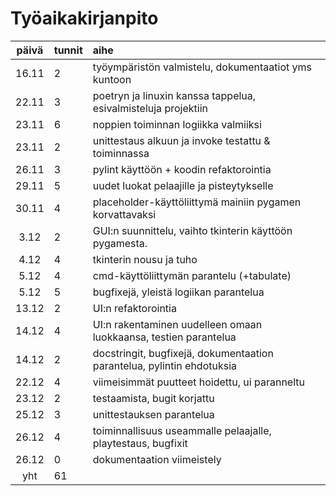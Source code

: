 # Työaikakirjanpito


| päivä | tunnit | aihe  |
| :----:|:-----| :-----|
| 16.11 | 2    | työympäristön valmistelu, dokumentaatiot yms kuntoon |
| 22.11 | 3   | poetryn ja linuxin kanssa tappelua, esivalmisteluja projektiin  |
| 23.11 | 6    | noppien toiminnan logiikka valmiiksi |
| 23.11 | 2    | unittestaus alkuun ja invoke testattu & toiminnassa |
| 26.11 | 3    | pylint käyttöön + koodin refaktorointia |
| 29.11 | 5    | uudet luokat pelaajille ja pisteytykselle |
| 30.11 | 4    | placeholder-käyttöliittymä mainiin pygamen korvattavaksi |
| 3.12 | 2    | GUI:n suunnittelu, vaihto tkinterin käyttöön pygamesta. |
| 4.12 | 4    | tkinterin nousu ja tuho |
| 5.12 | 4   | cmd-käyttöliittymän parantelu (+tabulate) |
| 5.12 | 5   | bugfixejä, yleistä logiikan parantelua |
| 13.12 | 2   | UI:n refaktorointia |
| 14.12 | 4  | UI:n rakentaminen uudelleen omaan luokkaansa, testien parantelua |
| 14.12 | 2  | docstringit, bugfixejä, dokumentaation parantelua, pylintin ehdotuksia |
| 22.12 | 4  | viimeisimmät puutteet hoidettu, ui paranneltu |
| 23.12 | 2  | testaamista, bugit korjattu |
| 25.12 | 3  | unittestauksen parantelua |
| 26.12 | 4  | toiminnallisuus useammalle pelaajalle, playtestaus, bugfixit |
| 26.12 | 0  | dokumentaation viimeistely |
| yht   | 61  |  |
